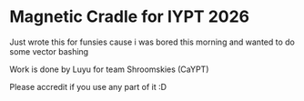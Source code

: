 # Magnetic Cradle for IYPT 2026

Just wrote this for funsies cause i was bored this morning and wanted to do some vector bashing

Work is done by Luyu for team Shroomskies (CaYPT)

Please accredit if you use any part of it :D
